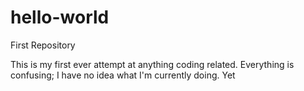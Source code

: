 # hello-world
First Repository 


This is my first ever attempt at anything coding related.
Everything is confusing;
I have no idea what I'm currently doing.
Yet
